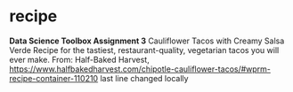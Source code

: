 # recipe
**Data Science Toolbox Assignment 3**
Cauliflower Tacos with Creamy Salsa Verde
Recipe for the tastiest, restaurant-quality, vegetarian tacos you will ever make.
From: Half-Baked Harvest, https://www.halfbakedharvest.com/chipotle-cauliflower-tacos/#wprm-recipe-container-110210
last line changed locally

